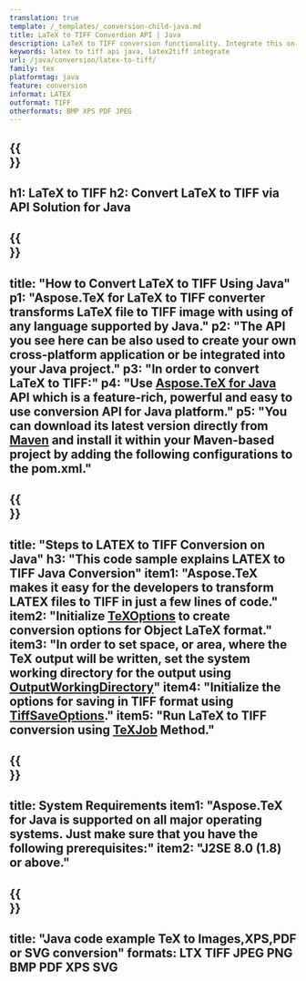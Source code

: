 ```yaml
---
translation: true
template: /_templates/_conversion-child-java.md
title: LaTeX to TIFF Converdion API | Java 
description: LaTeX to TIFF conversion functionality. Integrate this on-premise Java library into your project or use cross-platform applications to convert LaTeX to TIFF.
keywords: latex to tiff api java, latex2tiff integrate
url: /java/conversion/latex-to-tiff/
family: tex
platformtag: java
feature: conversion
informat: LATEX
outformat: TIFF
otherformats: BMP XPS PDF JPEG
---
```


{{<section banner>}}
---
h1: LaTeX to TIFF
h2: Convert LaTeX to TIFF via API Solution for Java
---

{{<section overview>}}
---
title: "How to Convert LaTeX to TIFF Using Java"
p1: "Aspose.TeX for LaTeX to TIFF converter transforms LaTeX file to TIFF image with using of any language supported by Java."
p2: "The API you see here can be also used to create your own cross-platform application or be integrated into your Java project."
p3: "In order to convert LaTeX to TIFF:"
p4: "Use [Aspose.TeX for Java](https://products.aspose.com/tex/java) API which is a feature-rich, powerful and easy to use conversion API for Java platform."
p5: "You can download its latest version directly from [Maven](https://repository.aspose.com/webapp/#/artifacts/browse/tree/General/repo/com/aspose/aspose-tex) and install it within your Maven-based project by adding the following configurations to the pom.xml."
---

{{<section feature1>}}
---
title: "Steps to LATEX to TIFF Conversion on Java"
h3: "This code sample explains LATEX to TIFF Java Conversion"
item1: "Aspose.TeX makes it easy for the developers to transform LATEX files to TIFF in just a few lines of code."
item2: "Initialize [TeXOptions](https://reference.aspose.com/tex/java/com.aspose.tex/TeXOptions) to create conversion options for Object LaTeX format."
item3: "In order to set space, or area, where the TeX output will be written, set the system working directory for the output using [OutputWorkingDirectory](https://reference.aspose.com/tex/java/com.aspose.tex/TeXOptions#getOutputWorkingDirectory--)"
item4: "Initialize the options for saving in TIFF format using [TiffSaveOptions](https://reference.aspose.com/tex/java/com.aspose.tex.rendering/TiffSaveOptions)."
item5: "Run LaTeX to TIFF conversion using [TeXJob](https://reference.aspose.com/tex/java/com.aspose.tex/TeXJob) Method."
---

{{<section feature2>}}
---
title: System Requirements
item1: "Aspose.TeX for Java is supported on all major operating systems. Just make sure that you have the following prerequisites:"
item2: "J2SE 8.0 (1.8) or above."
---

{{<section widget>}}
---
title: "Java code example TeX to Images,XPS,PDF or SVG conversion"
formats: LTX TIFF JPEG PNG BMP PDF XPS SVG
---